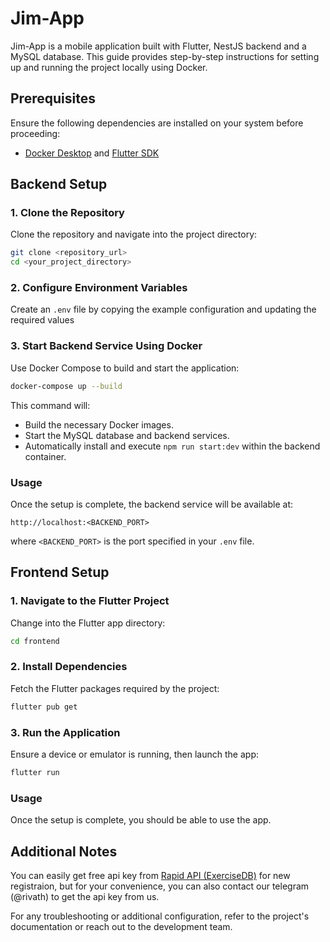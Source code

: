 # Jim-App

Jim-App is a mobile application built with Flutter, NestJS backend and a MySQL database. This guide provides step-by-step instructions for setting up and running the project locally using Docker.

## Prerequisites

Ensure the following dependencies are installed on your system before proceeding:

- [Docker Desktop](https://www.docker.com/products/docker-desktop/) and [Flutter SDK](https://docs.flutter.dev/release/archive)

## Backend Setup

### 1. Clone the Repository

Clone the repository and navigate into the project directory:

```bash
git clone <repository_url>
cd <your_project_directory>
```

### 2. Configure Environment Variables

Create an `.env` file by copying the example configuration and updating the required values

### 3. Start Backend Service Using Docker

Use Docker Compose to build and start the application:

```bash
docker-compose up --build
```

This command will:
- Build the necessary Docker images.
- Start the MySQL database and backend services.
- Automatically install and execute `npm run start:dev` within the backend container.

### Usage

Once the setup is complete, the backend service will be available at:

```
http://localhost:<BACKEND_PORT>
```

where `<BACKEND_PORT>` is the port specified in your `.env` file.

## Frontend Setup

### 1. Navigate to the Flutter Project

Change into the Flutter app directory:

```bash
cd frontend
```

### 2. Install Dependencies

Fetch the Flutter packages required by the project:

```bash
flutter pub get
```

### 3. Run the Application

Ensure a device or emulator is running, then launch the app:

```bash
flutter run
```

### Usage

Once the setup is complete, you should be able to use the app.

## Additional Notes

You can easily get free api key from [Rapid API (ExerciseDB)](https://rapidapi.com/justin-WFnsXH_t6/api/exercisedb) for new registraion, but for your convenience, you can also contact our telegram (@rivath) to get the api key from us.

For any troubleshooting or additional configuration, refer to the project's documentation or reach out to the development team.
